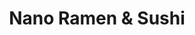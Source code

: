 ---
layout: place
title: "Nano Ramen & Sushi"
permalink: /illinois/chicago/nano-ramen-sushi.html
stateAbbr: IL
stateName: Illinois
cityName: Chicago
place_id: ChIJ4-TjzrfTD4gRg3XbBo-jf1s
photos:
  - name: >-
      places/ChIJ4-TjzrfTD4gRg3XbBo-jf1s/photos/AeeoHcKN599Uxwx1JYJXVLW7v8eTA33bwK_GwTIMNMcToe6UgQy5lJNt8XQZI-gVjz3fUUxzQCe77jcPbz49VCeOftiVhRZqICba_YJqVwYOC3Q17uEwkeTXpz_z37-U6HZ__HFwEvSUOcPFHPDkywjsPuHe3als3j_Ca2012-7hLxkczRhs81ne9pSaeJjRZ7bTK1BewWfoPmctcgbv7voELSCX0gmNFLISDpNN5xLcn4CzhsIhJ2XN3uYztXWZwlV6mXuIvHDTm1iPYm6sUCQtpZZtq7isTvMHr558NdhVVToxxQ
    widthPx: 668
    heightPx: 720
    authorAttributions:
      - displayName: Nano Ramen & Sushi
        uri: https://maps.google.com/maps/contrib/105053344162660642289
        photoUri: >-
          https://lh3.googleusercontent.com/a/ACg8ocJsRCHR6EBbpaJHC9IQUCiQVf_RodJrdlETsCL6FY1JrOEmNw=s100-p-k-no-mo
    flagContentUri: >-
      https://www.google.com/local/imagery/report/?cb_client=maps_api_places.places_api&image_key=!1e10!2sAF1QipM2a09Hrd-JhVaQgsoUiFDMAwKZJGWJduzR4dlJ&hl=en-US
    googleMapsUri: >-
      https://www.google.com/maps/place//data=!3m4!1e2!3m2!1sAF1QipM2a09Hrd-JhVaQgsoUiFDMAwKZJGWJduzR4dlJ!2e10!4m2!3m1!1s0x880fd3b7cee3e4e3:0x5b7fa38f06db7583
  - name: >-
      places/ChIJ4-TjzrfTD4gRg3XbBo-jf1s/photos/AeeoHcKEyDafqaojoK-TzHG1vVV3C6XS-sgIfpi7VZXkX0wsVTJ6hO_YJS-nCKBw9z2fS-DmGyKuffZMrJUzBaCpF8AI7frrqjltczn2qL_ywd8si2fx41SI9fvnhpPe86UAgMqZJWY7xO3gzHGAFVN5rcwukM8DQrEBOnpd2bGCqRvAfMpIK_9He6sLPad3V6N4e23NfbzhnP6DqjqQAc3MCFJYy78LJ25mkj1Pq2iwpc-UXBNnF-wW1_DPAljLZLY0T3RQWOlZSoLL1xEKGK8sliNmhyyvyAec-zM5Ppq52kKmgw
    widthPx: 1856
    heightPx: 1856
    authorAttributions:
      - displayName: Nano Ramen & Sushi
        uri: https://maps.google.com/maps/contrib/105053344162660642289
        photoUri: >-
          https://lh3.googleusercontent.com/a/ACg8ocJsRCHR6EBbpaJHC9IQUCiQVf_RodJrdlETsCL6FY1JrOEmNw=s100-p-k-no-mo
    flagContentUri: >-
      https://www.google.com/local/imagery/report/?cb_client=maps_api_places.places_api&image_key=!1e10!2sAF1QipOf6gfRyj-bD3hoJTyx-YOeVAikunRtVqWG9aqW&hl=en-US
    googleMapsUri: >-
      https://www.google.com/maps/place//data=!3m4!1e2!3m2!1sAF1QipOf6gfRyj-bD3hoJTyx-YOeVAikunRtVqWG9aqW!2e10!4m2!3m1!1s0x880fd3b7cee3e4e3:0x5b7fa38f06db7583
  - name: >-
      places/ChIJ4-TjzrfTD4gRg3XbBo-jf1s/photos/AeeoHcIxBtQATOT2tx4IYhOfPs0vqHR-f-PPcP9xsw3Sb9DwZrbxd2maD4QQ2T_nQST_T62tXDx7GxEGpNy_HMs_fv2Fw6AVj23Kh5NLIMX9QN6u7eTX_eme82SJ21WxQRt-3TqWwS6Y0PPCqLLMpeSs-nJ4teYxIZl69nkUweCB4FFu1EcM2eRLEXCuOyPMIsXTiz3iK2KsWkujNesu-gJMjbAaP-P5v0EuxtTvtRpQu8cKKQ9TDqHPL0BTDAZW_6tezJa7UIxVNQ0M5abqsWjlOBdi9Ecs2bGqqXeMdxuerQsINJfdVT9LYjrbCi2v2i7ClJMp0R74iAfW_uWHPhBgZl5QzJ4pPJtsVw1ZnrWZHrqFn6LtJe23q1_rVy4uFvIyLVww-IQxFvm8W5qd5JW3XczfmDGRjXP4oVnwqZty3x-2NrGE
    widthPx: 3024
    heightPx: 4032
    authorAttributions:
      - displayName: Zenfira Danilova
        uri: https://maps.google.com/maps/contrib/114416941913644545420
        photoUri: >-
          https://lh3.googleusercontent.com/a-/ALV-UjWVbMRXG1LTHi1xIWNM6VmbOz_y6EjBj5ZpovXTVsjnd4-JmhGz=s100-p-k-no-mo
    flagContentUri: >-
      https://www.google.com/local/imagery/report/?cb_client=maps_api_places.places_api&image_key=!1e10!2sCIHM0ogKEICAgIDzybbErwE&hl=en-US
    googleMapsUri: >-
      https://www.google.com/maps/place//data=!3m4!1e2!3m2!1sCIHM0ogKEICAgIDzybbErwE!2e10!4m2!3m1!1s0x880fd3b7cee3e4e3:0x5b7fa38f06db7583
  - name: >-
      places/ChIJ4-TjzrfTD4gRg3XbBo-jf1s/photos/AeeoHcK0x7wTIE-4kXYl1eaNvCvtkl_b_aGfFn0U5hwUawMIfDucI9LdXzpbIAZeRqINN-4IrCk-s779HAnQY8Jd667l1cNm2vZ5SHwFF8cKAHeKcnzjVFDDhw8WafNOTFHFHJ5JyNwCDDEgdA9CBtJt2GJnaiHZzH7AbnRJjknyc40OrM839MlD53M_4ojinWCUVlVuz1pxdP-SbcFdxk7naE_IadK5p4LbbvD9Lb0vLc5oCbEAB94Koyht88P172lG8zHTdW0zhC6NgWK3kAu9omh5_xYSubMj8RTTvevbp1tPnNVXOmCcLCNkkni1Xy5TtIW5Sv5I2lCoMhJN1vdsGeR3RifWTUXekxcRH2-FYxvEihdgdIfik8O5UTbox2P9Zqfyc05j7xw_l8wFLX5X6ASheydDufmaB7khB9DsL-_FRxU
    widthPx: 3000
    heightPx: 4000
    authorAttributions:
      - displayName: Beatriz De Jesus
        uri: https://maps.google.com/maps/contrib/105831199680011921959
        photoUri: >-
          https://lh3.googleusercontent.com/a-/ALV-UjW2KYfn2outyU2AJilWIvsDb7HczKV5xYSuSVOsrGs8jy8iMouD9A=s100-p-k-no-mo
    flagContentUri: >-
      https://www.google.com/local/imagery/report/?cb_client=maps_api_places.places_api&image_key=!1e10!2sCIHM0ogKEICAgIC7mqzU3QE&hl=en-US
    googleMapsUri: >-
      https://www.google.com/maps/place//data=!3m4!1e2!3m2!1sCIHM0ogKEICAgIC7mqzU3QE!2e10!4m2!3m1!1s0x880fd3b7cee3e4e3:0x5b7fa38f06db7583
  - name: >-
      places/ChIJ4-TjzrfTD4gRg3XbBo-jf1s/photos/AeeoHcLeSLVRbuxkzVzKqb0Pe0tCJETwY6sWHbRx2nR5Ds1VOXElVF-xOcc02IqLw3XT6HuKRjouMXH92ZJhDJBK6UIITApghf4CvURhBmJiSg4znwNp4oQM38hG5pEx4v0mgMJ8cZnRjB2d4Q9UDesKaMBQgrT2yldQ2tU98SijiN4827-vztQDQSmVnOByPKJLK-W8IfcsGKYbK27l3_k6Axq02FlvxWeuOIZqwZJ7L3RaNvawaYF5vujFNq0yoVuyXcgqhuViY_THE4HN91fKgR_rDWZhPFcwkclgii3DNjdSaWLw44b5FIZph8EqM6QqugUFchGbETgDX55pBlRDk-LCRm1o89AgXxLr-OK87N32SdJoOpH33SoP9-Ifw_eUJdl414_J7VQSx27ZASJRCJN2b0VxK_JBoV63hMRrf-4BYQ
    widthPx: 4032
    heightPx: 3024
    authorAttributions:
      - displayName: Anita Nicole Brown
        uri: https://maps.google.com/maps/contrib/100081567827289478061
        photoUri: >-
          https://lh3.googleusercontent.com/a-/ALV-UjUopNUmOTIGVEP8s56nlfrCheWdJuyV4DJnUojiX_RsYDYnAxrX=s100-p-k-no-mo
    flagContentUri: >-
      https://www.google.com/local/imagery/report/?cb_client=maps_api_places.places_api&image_key=!1e10!2sCIHM0ogKEICAgID45dS1Dg&hl=en-US
    googleMapsUri: >-
      https://www.google.com/maps/place//data=!3m4!1e2!3m2!1sCIHM0ogKEICAgID45dS1Dg!2e10!4m2!3m1!1s0x880fd3b7cee3e4e3:0x5b7fa38f06db7583
  - name: >-
      places/ChIJ4-TjzrfTD4gRg3XbBo-jf1s/photos/AeeoHcIrVTLMbDUc5l76Ax5a11tAH16CazZdul02bdSzEhHIM0SZWwLbysCvxlpwh9OIXKwRzPB9htGoyBLhQOMCfXuVntDxeSePRBjF_czIg-8iXJbZPhaMmZz5U5LWPicoHCj35No55H2kgN70CsqpgxAnY1006ivLP83LH5grdybr4fEGketBhWD-N9Zdkeo35LQLJ1ier4RV6LRIjnJOSKkXN_57t-n8Or5LN-MjonaAQBjCT3p67U83kdtjxcC-UP5JpGSPa6Ij2B7d_HcOiQddoB-2jVJemWOkhTIds7lZye7weIQD6ysBhIdREJX9LqlMMRjVaPP2liumoiB_rAi9pAwlshDzGRJudwgZ8LcXrOueSfYPWIRai_erFfUdiFJBl-j8dGFZ9VYHpW2UXcE8Ba-uu8MbI7JaN_6EgWoxcw
    widthPx: 4000
    heightPx: 2252
    authorAttributions:
      - displayName: Beatriz De Jesus
        uri: https://maps.google.com/maps/contrib/105831199680011921959
        photoUri: >-
          https://lh3.googleusercontent.com/a-/ALV-UjW2KYfn2outyU2AJilWIvsDb7HczKV5xYSuSVOsrGs8jy8iMouD9A=s100-p-k-no-mo
    flagContentUri: >-
      https://www.google.com/local/imagery/report/?cb_client=maps_api_places.places_api&image_key=!1e10!2sCIHM0ogKEICAgIC7mqzUXQ&hl=en-US
    googleMapsUri: >-
      https://www.google.com/maps/place//data=!3m4!1e2!3m2!1sCIHM0ogKEICAgIC7mqzUXQ!2e10!4m2!3m1!1s0x880fd3b7cee3e4e3:0x5b7fa38f06db7583
  - name: >-
      places/ChIJ4-TjzrfTD4gRg3XbBo-jf1s/photos/AeeoHcK8jC9IJUAbCagur-DHjH5MDGYEjywGT9W2atwz9Wy7SnvRALjCnsrwBW9qAYqrsbluXpyiIqweKDdMx8fYFe7fzjaqJB_nzWSLeoUOpGU8_NQQdWAXzB8tKKeV1C7TmI8tbDUYXH7VoQenCPoNsSiC3fW1ndwduGPAL9c-PapGCF9tZQ4cz9EhMcKSdgGv1AZwn-TbtZC-2X-EcUjM6xKe87dkUOnZvcXT62Yi8vvHQKOndOyDy47jsesTAjxzk7dH0Kj_aeBZVUPp-qRFVk8jVZWYnNk4SDYMugsCXydQDrlauHW9NP3_spLk8-DD9YIxlR5dMr13u7gcE51SHQgAStZ-Xz2PlL7qwkcNbQ6Ry0wRhgYQ41LJrWl5lYjqvg_L5m5Swb5KfhYDL_nt3Yh7B01oGOghS24x47EzZ9TC2Kk
    widthPx: 3024
    heightPx: 4032
    authorAttributions:
      - displayName: David Janisch
        uri: https://maps.google.com/maps/contrib/107912982902446183203
        photoUri: >-
          https://lh3.googleusercontent.com/a/ACg8ocLPWxucDUQVwu5AMTo7FQwVcVY5hbSsCZMu0nUeVBhYxKYUFw=s100-p-k-no-mo
    flagContentUri: >-
      https://www.google.com/local/imagery/report/?cb_client=maps_api_places.places_api&image_key=!1e10!2sCIHM0ogKEICAgIClgNCcsgE&hl=en-US
    googleMapsUri: >-
      https://www.google.com/maps/place//data=!3m4!1e2!3m2!1sCIHM0ogKEICAgIClgNCcsgE!2e10!4m2!3m1!1s0x880fd3b7cee3e4e3:0x5b7fa38f06db7583
  - name: >-
      places/ChIJ4-TjzrfTD4gRg3XbBo-jf1s/photos/AeeoHcJndim0PGDJmDvSqIARkqXHydClQkZ3CvRedkuiRUUp1hPPrMZvgloS3oBB9aXk92EHveMlwhIcmtNXbibnA93JtEAfmJ1CcWLE_T36CZQ_yhNv-oP2WazS1C93znJWd9XbS61q7Iag0R5v0n1bXsxKGhP513fyXrAITY60zjskRh4Y3jNaTju3RaA6Q2Ij7CygeqrtrvrkbOfM8qEbp2KK-wKmNu_kOdJvfJzBqOpje5b-cnUZ92HH23x3QURa1On7YkwTh78_v-Ma5w8zICn6yCrMSuo1oeAnnwi2svT4PBydRxLRYIwl7L0GW-vRDCJk8WwEkhHNXvS6ISURbr4dkp8epKFTI_dwJ_PLw1bMrfg89g4GpFUl8rMQEuJgfXPn--u55EVWy1tAxPd4hq39BkasAQSPwMWTSU8R19z9qT4
    widthPx: 1536
    heightPx: 2048
    authorAttributions:
      - displayName: Alex Neporozhny
        uri: https://maps.google.com/maps/contrib/104711300983930641617
        photoUri: >-
          https://lh3.googleusercontent.com/a-/ALV-UjW9JOX3PZq-X1-52TfkO00P3H92wOONSnHerQxtaf4J8aCxWATdEA=s100-p-k-no-mo
    flagContentUri: >-
      https://www.google.com/local/imagery/report/?cb_client=maps_api_places.places_api&image_key=!1e10!2sCIHM0ogKEICAgIDZnO6pmAE&hl=en-US
    googleMapsUri: >-
      https://www.google.com/maps/place//data=!3m4!1e2!3m2!1sCIHM0ogKEICAgIDZnO6pmAE!2e10!4m2!3m1!1s0x880fd3b7cee3e4e3:0x5b7fa38f06db7583
  - name: >-
      places/ChIJ4-TjzrfTD4gRg3XbBo-jf1s/photos/AeeoHcJQ8bFq13d8imwyS7qHbAmwTq6KAdNvnV1ISc81usQPJXgl484z0Hc5SuYQdBjo-fJNEaW942CqnUYSvl87uUmZgOjNY44GzVdZ-j326CgzvM0dfUpykrlihVgahqkj_WKbxpPiX2ZrhUawQP0e9quMHfC6NjF83mESQgB0awS22GZO_Ym_YfpMTvusSyX6ZsdZHOO3r9XJhooXree-PGykBw2IImqNgPH1L2YhqwBvVO3PyJ2SBvUYwh5Cpx-m6yYPU4Fad9_sZy8JiY1TTgXcZrwN3n9kh621OMpg1eSFqeCsKzFwVBJtI7S7kT1ucXeK4IfV1vyUrxEpJg1EEj-yoq9_nwvb8uh23KXRg3mrD6-z9TzOJGDvrcnc-C3ZsBPsrXY7Xjj4HMW3j1kWbsAoAgYmikuIpz80kznIQujXfg
    widthPx: 4000
    heightPx: 3000
    authorAttributions:
      - displayName: Where are the pedophiles hiding
        uri: https://maps.google.com/maps/contrib/106893164216245563334
        photoUri: >-
          https://lh3.googleusercontent.com/a-/ALV-UjVCo_Qos90HPm-kq2zuSvB3TAJzVJyVNE8z2Jgu_Y2zkWtQKabRtQ=s100-p-k-no-mo
    flagContentUri: >-
      https://www.google.com/local/imagery/report/?cb_client=maps_api_places.places_api&image_key=!1e10!2sCIHM0ogKEICAgIDn0r7PdA&hl=en-US
    googleMapsUri: >-
      https://www.google.com/maps/place//data=!3m4!1e2!3m2!1sCIHM0ogKEICAgIDn0r7PdA!2e10!4m2!3m1!1s0x880fd3b7cee3e4e3:0x5b7fa38f06db7583
  - name: >-
      places/ChIJ4-TjzrfTD4gRg3XbBo-jf1s/photos/AeeoHcIPJRacIABQyLxqrA1AFHvYdirOPd3vD7nqbftC1kP-0jvpgF7n5wLdcEkE6ei-rtXeDRsozi53WVVqTwADS04pB_PhMLv8I1HFYlkGZU8-Vu8rG-SCRC0AQiFovp51LTBgYBrnawl1edMoH0vzMi9RK0wlpO5b_m86J0F6ySWkeFvvd6kopRab9LV6zNOgOJMjPtJK0Rz-BrtIleYhoOy_QQLUXbqleMFYhigxk8VT2dd4Gni72rQKdgkmmvy_9UaC8pc7fW-6lPn4I8NzO5qwpDlqfVlfRf6JcH2rXjR9WJqz7SmDJGLxxRUOhcZPV8NXa5mSmWQg8IwP9X8pLGUBswX5Xe590lfwlmaTuzqUyN1PcGRt-w3mBqb0RloZoIxUx40mU92GgM4yoxDR4cYUruoPfMpSjLbFEoylDKkdJw
    widthPx: 2268
    heightPx: 4032
    authorAttributions:
      - displayName: Serge P
        uri: https://maps.google.com/maps/contrib/100831886466164924183
        photoUri: >-
          https://lh3.googleusercontent.com/a/ACg8ocKj60M-5JyWdY8lfdZPQSZESgLhF6GLTxS3X7mIRrUCWv522w=s100-p-k-no-mo
    flagContentUri: >-
      https://www.google.com/local/imagery/report/?cb_client=maps_api_places.places_api&image_key=!1e10!2sCIHM0ogKEICAgIDPvYrrRg&hl=en-US
    googleMapsUri: >-
      https://www.google.com/maps/place//data=!3m4!1e2!3m2!1sCIHM0ogKEICAgIDPvYrrRg!2e10!4m2!3m1!1s0x880fd3b7cee3e4e3:0x5b7fa38f06db7583
address: 4256 N Western Ave, Chicago, IL 60618, USA
street: 4256 N Western Ave
city: Chicago
state: IL
zip: '60618'
country: USA
neighborhood: North Center
latitude: '41.959370'
longitude: '-87.688910'
accessibility_options:
  wheelchairAccessibleEntrance: true
  wheelchairAccessibleRestroom: true
  wheelchairAccessibleSeating: true
business_status: OPERATIONAL
name: Nano Ramen & Sushi
google_maps_links:
  directionsUri: >-
    https://www.google.com/maps/dir//''/data=!4m7!4m6!1m1!4e2!1m2!1m1!1s0x880fd3b7cee3e4e3:0x5b7fa38f06db7583!3e0
  placeUri: https://maps.google.com/?cid=6593168214184392067
  writeAReviewUri: >-
    https://www.google.com/maps/place//data=!4m3!3m2!1s0x880fd3b7cee3e4e3:0x5b7fa38f06db7583!12e1
  reviewsUri: >-
    https://www.google.com/maps/place//data=!4m4!3m3!1s0x880fd3b7cee3e4e3:0x5b7fa38f06db7583!9m1!1b1
  photosUri: >-
    https://www.google.com/maps/place//data=!4m3!3m2!1s0x880fd3b7cee3e4e3:0x5b7fa38f06db7583!10e5
primary_type: Ramen Restaurant
opening_hours:
  regular: null
  current: null
secondary_opening_hours:
  regular:
    weekdayDescriptions: null
    type: null
  current:
    weekdayDescriptions: null
    type: null
phone: (773) 588-6266
price_level: PRICE_LEVEL_MODERATE
price_range: $20 &ndash; $30
rating: '4.4'
rating_count: 401
website: https://www.nanorestaurant.com/
description: >-
  Creative sushi & ramen plus Thai & Chinese eats, served in a chic, low-lit
  BYOB eatery.
reviews:
  - name: >-
      places/ChIJ4-TjzrfTD4gRg3XbBo-jf1s/reviews/ChZDSUhNMG9nS0VJQ0FnSURQdllyck9nEAE
    relativePublishTimeDescription: 4 months ago
    rating: 5
    text:
      text: >-
        THIS PLACE IS THE MOST UNDERRATED RAMEN RESTAURANT IN ALL OF CHICAGO!!!


        Where do I even start.

        This is by far one of the best ramen places in all of Chicago. When we
        entered the restaurant, we were greeted immediately. We were asked where
        we wanted to sit. We chose where we wanted to sit and then scanned the
        menu. It was an immediate choice for me and my guest. I got the Tonkotsu
        ramen and my guest had the teriyaki salmon. The ramen was AMAZING. It
        was creamy and delicious. The egg was subpar. And the teriyaki was
        great. The salad was delightful. The dressing was perfect.

        The service was impeccable. The woman who served us was soo nice and
        brought us our food and drink fast.

        Last of all, the atmosphere was great. It felt  subdued and quiet,
        therefore;it is a perfect place to chill out with friends or family. 
        The music was great and smooth and mellow.


        P.s. it is very cheap, the whole meal + 2 sprites was 40$.


        Definitely A 10/10 THIS IS A MUST
      languageCode: en
    originalText:
      text: >-
        THIS PLACE IS THE MOST UNDERRATED RAMEN RESTAURANT IN ALL OF CHICAGO!!!


        Where do I even start.

        This is by far one of the best ramen places in all of Chicago. When we
        entered the restaurant, we were greeted immediately. We were asked where
        we wanted to sit. We chose where we wanted to sit and then scanned the
        menu. It was an immediate choice for me and my guest. I got the Tonkotsu
        ramen and my guest had the teriyaki salmon. The ramen was AMAZING. It
        was creamy and delicious. The egg was subpar. And the teriyaki was
        great. The salad was delightful. The dressing was perfect.

        The service was impeccable. The woman who served us was soo nice and
        brought us our food and drink fast.

        Last of all, the atmosphere was great. It felt  subdued and quiet,
        therefore;it is a perfect place to chill out with friends or family. 
        The music was great and smooth and mellow.


        P.s. it is very cheap, the whole meal + 2 sprites was 40$.


        Definitely A 10/10 THIS IS A MUST
      languageCode: en
    authorAttribution:
      displayName: Serge P
      uri: https://www.google.com/maps/contrib/100831886466164924183/reviews
      photoUri: >-
        https://lh3.googleusercontent.com/a/ACg8ocKj60M-5JyWdY8lfdZPQSZESgLhF6GLTxS3X7mIRrUCWv522w=s128-c0x00000000-cc-rp-mo-ba4
    publishTime: '2024-12-05T00:48:24.952487Z'
    flagContentUri: >-
      https://www.google.com/local/review/rap/report?postId=ChZDSUhNMG9nS0VJQ0FnSURQdllyck9nEAE&d=17924085&t=1
    googleMapsUri: >-
      https://www.google.com/maps/reviews/data=!4m6!14m5!1m4!2m3!1sChZDSUhNMG9nS0VJQ0FnSURQdllyck9nEAE!2m1!1s0x880fd3b7cee3e4e3:0x5b7fa38f06db7583
  - name: >-
      places/ChIJ4-TjzrfTD4gRg3XbBo-jf1s/reviews/ChZDSUhNMG9nS0VJQ0FnSUMzNTQydVBBEAE
    relativePublishTimeDescription: 5 months ago
    rating: 5
    text:
      text: >-
        Nano is my favorite place in the city for sushi! Linda the owner is so
        so kind and welcoming, and the food is both affordable and delicious.
        (It’s rare that I like both the sushi and the ramen at the same place!)


        The vibe is very relaxed; sometimes I come with my kindle and just eat a
        few rolls and hang out. Other times I’ve brought a friend for a 1:1
        catchup, and I even had my birthday party here in November ‘24, which
        was a blast!


        Nano is my special place in Chicago and I hope it can be yours too!
      languageCode: en
    originalText:
      text: >-
        Nano is my favorite place in the city for sushi! Linda the owner is so
        so kind and welcoming, and the food is both affordable and delicious.
        (It’s rare that I like both the sushi and the ramen at the same place!)


        The vibe is very relaxed; sometimes I come with my kindle and just eat a
        few rolls and hang out. Other times I’ve brought a friend for a 1:1
        catchup, and I even had my birthday party here in November ‘24, which
        was a blast!


        Nano is my special place in Chicago and I hope it can be yours too!
      languageCode: en
    authorAttribution:
      displayName: Drew Heckman
      uri: https://www.google.com/maps/contrib/103367244868655459761/reviews
      photoUri: >-
        https://lh3.googleusercontent.com/a-/ALV-UjV3b98-bYxGXz-nYC-DFChgEmms7uOMw7rTZjx-h1Z4bowC27Je=s128-c0x00000000-cc-rp-mo
    publishTime: '2024-11-10T01:10:40.140936Z'
    flagContentUri: >-
      https://www.google.com/local/review/rap/report?postId=ChZDSUhNMG9nS0VJQ0FnSUMzNTQydVBBEAE&d=17924085&t=1
    googleMapsUri: >-
      https://www.google.com/maps/reviews/data=!4m6!14m5!1m4!2m3!1sChZDSUhNMG9nS0VJQ0FnSUMzNTQydVBBEAE!2m1!1s0x880fd3b7cee3e4e3:0x5b7fa38f06db7583
  - name: >-
      places/ChIJ4-TjzrfTD4gRg3XbBo-jf1s/reviews/ChdDSUhNMG9nS0VJQ0FnSURucnNlbzZ3RRAB
    relativePublishTimeDescription: 6 months ago
    rating: 5
    text:
      text: >-
        I recently visited Nano Sushi, and it was an incredible experience! The
        Mini Gozila Roll was out of this world—easily one of the best sushi
        rolls I’ve ever had. The flavors were perfectly balanced, and it was as
        delicious as it was creative.


        Linda, our server, made the entire dining experience even more memorable
        with her outstanding service. She was attentive, friendly, and really
        made us feel welcome. Overall, I would highly recommend Nano Sushi for
        anyone looking for top-tier sushi and excellent customer service.
        Definitely worth a visit!
      languageCode: en
    originalText:
      text: >-
        I recently visited Nano Sushi, and it was an incredible experience! The
        Mini Gozila Roll was out of this world—easily one of the best sushi
        rolls I’ve ever had. The flavors were perfectly balanced, and it was as
        delicious as it was creative.


        Linda, our server, made the entire dining experience even more memorable
        with her outstanding service. She was attentive, friendly, and really
        made us feel welcome. Overall, I would highly recommend Nano Sushi for
        anyone looking for top-tier sushi and excellent customer service.
        Definitely worth a visit!
      languageCode: en
    authorAttribution:
      displayName: Conejo Yankee
      uri: https://www.google.com/maps/contrib/116887915072742320785/reviews
      photoUri: >-
        https://lh3.googleusercontent.com/a/ACg8ocJqJqVatQ0sb-mqBwF-l55fFjtT1qiOUiuguECg6goK08CEJg=s128-c0x00000000-cc-rp-mo-ba3
    publishTime: '2024-10-06T01:33:04.648804Z'
    flagContentUri: >-
      https://www.google.com/local/review/rap/report?postId=ChdDSUhNMG9nS0VJQ0FnSURucnNlbzZ3RRAB&d=17924085&t=1
    googleMapsUri: >-
      https://www.google.com/maps/reviews/data=!4m6!14m5!1m4!2m3!1sChdDSUhNMG9nS0VJQ0FnSURucnNlbzZ3RRAB!2m1!1s0x880fd3b7cee3e4e3:0x5b7fa38f06db7583
  - name: >-
      places/ChIJ4-TjzrfTD4gRg3XbBo-jf1s/reviews/ChZDSUhNMG9nS0VJQ0FnTUNBdTRhT2ZBEAE
    relativePublishTimeDescription: 2 months ago
    rating: 5
    text:
      text: >-
        Everything was great! My Tonkotsu Ramen and crab Rangoon were delicious!
        The atmosphere was lovely and the service was exceptional! Highly
        recommend!
      languageCode: en
    originalText:
      text: >-
        Everything was great! My Tonkotsu Ramen and crab Rangoon were delicious!
        The atmosphere was lovely and the service was exceptional! Highly
        recommend!
      languageCode: en
    authorAttribution:
      displayName: Jovanna Lopez
      uri: https://www.google.com/maps/contrib/115441115486311436684/reviews
      photoUri: >-
        https://lh3.googleusercontent.com/a-/ALV-UjWQVZiON0ELM_OCn8NTbYMKVD-gXO5RIohE_Y7Z2ax8eOy5PHrO=s128-c0x00000000-cc-rp-mo-ba2
    publishTime: '2025-02-04T17:17:45.866796Z'
    flagContentUri: >-
      https://www.google.com/local/review/rap/report?postId=ChZDSUhNMG9nS0VJQ0FnTUNBdTRhT2ZBEAE&d=17924085&t=1
    googleMapsUri: >-
      https://www.google.com/maps/reviews/data=!4m6!14m5!1m4!2m3!1sChZDSUhNMG9nS0VJQ0FnTUNBdTRhT2ZBEAE!2m1!1s0x880fd3b7cee3e4e3:0x5b7fa38f06db7583
  - name: >-
      places/ChIJ4-TjzrfTD4gRg3XbBo-jf1s/reviews/ChZDSUhNMG9nS0VJQ0FnSUM3cUplQ0NnEAE
    relativePublishTimeDescription: 8 months ago
    rating: 5
    text:
      text: >-
        The owners are amazing. Linda is the best! Food quality is amazing and
        great prices. Truly my favorite sushi spot in the city. They treat you
        like family 
      languageCode: en
    originalText:
      text: >-
        The owners are amazing. Linda is the best! Food quality is amazing and
        great prices. Truly my favorite sushi spot in the city. They treat you
        like family 
      languageCode: en
    authorAttribution:
      displayName: Veronica Varela
      uri: https://www.google.com/maps/contrib/102924827234367987571/reviews
      photoUri: >-
        https://lh3.googleusercontent.com/a-/ALV-UjX3SU-2rIAWbJNKjKR_nPkpK7Iu6H6fYCShjmLbNkM8L3VIJjE=s128-c0x00000000-cc-rp-mo
    publishTime: '2024-08-12T02:41:34.098540Z'
    flagContentUri: >-
      https://www.google.com/local/review/rap/report?postId=ChZDSUhNMG9nS0VJQ0FnSUM3cUplQ0NnEAE&d=17924085&t=1
    googleMapsUri: >-
      https://www.google.com/maps/reviews/data=!4m6!14m5!1m4!2m3!1sChZDSUhNMG9nS0VJQ0FnSUM3cUplQ0NnEAE!2m1!1s0x880fd3b7cee3e4e3:0x5b7fa38f06db7583
parking_options:
  freeStreetParking: true
  valetParking: false
payment_options:
  acceptsCreditCards: true
  acceptsDebitCards: true
  acceptsCashOnly: false
  acceptsNfc: true
allow_dogs: null
curbside_pickup: null
delivery: true
dine_in: true
good_for_children: null
good_for_groups: true
good_for_sports: false
live_music: false
menu_for_children: false
outdoor_seating: false
reservable: null
restroom: true
serves_beer: false
serves_breakfast: false
serves_brunch: false
serves_cocktails: false
serves_coffee: false
serves_dinner: true
serves_dessert: true
serves_lunch: true
serves_vegetarian_food: true
serves_wine: false
takeout: true

---